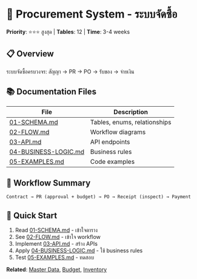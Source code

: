# 🛒 Procurement System - ระบบจัดซื้อ

**Priority**: ⭐⭐⭐ สูงสุด | **Tables**: 12 | **Time**: 3-4 weeks

## 📋 Overview

ระบบจัดซื้อครบวงจร: สัญญา → PR → PO → รับของ → จ่ายเงิน

## 📚 Documentation Files

| File | Description |
|------|-------------|
| [01-SCHEMA.md](01-SCHEMA.md) | Tables, enums, relationships |
| [02-FLOW.md](02-FLOW.md) | Workflow diagrams |
| [03-API.md](03-API.md) | API endpoints |
| [04-BUSINESS-LOGIC.md](04-BUSINESS-LOGIC.md) | Business rules |
| [05-EXAMPLES.md](05-EXAMPLES.md) | Code examples |

## 🔄 Workflow Summary

```
Contract → PR (approval + budget) → PO → Receipt (inspect) → Payment
```

## 🎯 Quick Start

1. Read [01-SCHEMA.md](01-SCHEMA.md) - เข้าใจตาราง
2. See [02-FLOW.md](02-FLOW.md) - เข้าใจ workflow
3. Implement [03-API.md](03-API.md) - สร้าง APIs
4. Apply [04-BUSINESS-LOGIC.md](04-BUSINESS-LOGIC.md) - ใช้ business rules
5. Test [05-EXAMPLES.md](05-EXAMPLES.md) - ทดสอบ

**Related**: [Master Data](../01-master-data/README.md), [Budget](../02-budget-management/README.md), [Inventory](../04-inventory/README.md)
